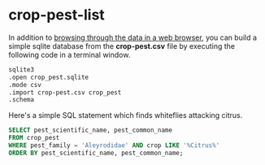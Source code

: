# crop-pest-list

In addition to [browsing through the data in a web browser](https://aubreymoore.github.io/crop-pest-list/), you can build a simple sqlite database from the **crop-pest.csv** file by executing the following code in a terminal window. 
```bash
sqlite3
.open crop_pest.sqlite
.mode csv
.import crop-pest.csv crop_pest
.schema
```

Here's a simple SQL statement which finds whiteflies attacking citrus.
```sql
SELECT pest_scientific_name, pest_common_name 
FROM crop_pest
WHERE pest_family = 'Aleyrodidae' AND crop LIKE '%Citrus%'
ORDER BY pest_scientific_name, pest_common_name;
```
